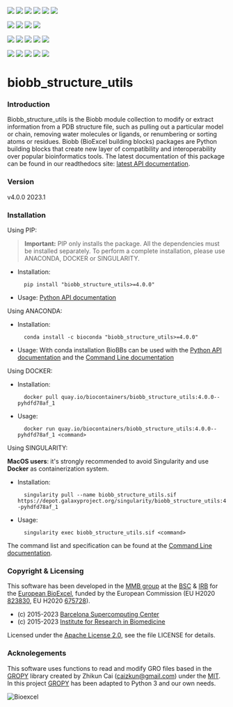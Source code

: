 [![](https://img.shields.io/github/v/tag/bioexcel/biobb_structure_utils?label=Version)](https://GitHub.com/bioexcel/biobb_structure_utils/tags/)
[![](https://img.shields.io/pypi/v/biobb-structure-utils.svg?label=Pypi)](https://pypi.python.org/pypi/biobb-structure-utils/)
[![](https://img.shields.io/conda/vn/bioconda/biobb_structure_utils?label=Conda)](https://anaconda.org/bioconda/biobb_structure_utils)
[![](https://img.shields.io/conda/dn/bioconda/biobb_structure_utils?label=Conda%20Downloads)](https://anaconda.org/bioconda/biobb_structure_utils)
[![](https://img.shields.io/badge/Docker-Quay.io-blue)](https://quay.io/repository/biocontainers/biobb_structure_utils?tab=tags)
[![](https://img.shields.io/badge/Singularity-GalaxyProject-blue)](https://depot.galaxyproject.org/singularity/biobb_structure_utils:4.0.0--pyhdfd78af_1)

[![](https://img.shields.io/badge/OS-Unix%20%7C%20MacOS-blue)](https://github.com/bioexcel/biobb_structure_utils)
[![](https://img.shields.io/pypi/pyversions/biobb-structure-utils.svg?label=Python%20Versions)](https://pypi.org/project/biobb-structure-utils/)
[![](https://img.shields.io/badge/License-Apache%202.0-blue.svg)](https://opensource.org/licenses/Apache-2.0)
[![](https://img.shields.io/badge/Open%20Source%3f-Yes!-blue)](https://github.com/bioexcel/biobb_structure_utils)

[![](https://readthedocs.org/projects/biobb-structure-utils/badge/?version=latest&label=Docs)](https://biobb-structure-utils.readthedocs.io/en/latest/?badge=latest)
[![](https://img.shields.io/website?down_message=Offline&label=Biobb%20Website&up_message=Online&url=https%3A%2F%2Fmmb.irbbarcelona.org%2Fbiobb%2F)]()
[![](https://img.shields.io/badge/Youtube-tutorial-blue?logo=youtube&logoColor=red)](https://www.youtube.com/watch?v=ou1DOGNs0xM)
[![](https://zenodo.org/badge/DOI/10.1038/s41597-019-0177-4.svg)](https://doi.org/10.1038/s41597-019-0177-4)
[![](https://img.shields.io/endpoint?color=brightgreen&url=https%3A%2F%2Fapi.juleskreuer.eu%2Fcitation-badge.php%3Fshield%26doi%3D10.1038%2Fs41597-019-0177-4)](https://www.nature.com/articles/s41597-019-0177-4#citeas)

[![](https://docs.bioexcel.eu/biobb_structure_utils/junit/testsbadge.svg)](https://docs.bioexcel.eu/biobb_structure_utils/junit/report.html)
[![](https://docs.bioexcel.eu/biobb_structure_utils/coverage/coveragebadge.svg)](https://docs.bioexcel.eu/biobb_structure_utils/coverage/)
[![](https://docs.bioexcel.eu/biobb_structure_utils/flake8/flake8badge.svg)](https://docs.bioexcel.eu/biobb_structure_utils/flake8/)
[![](https://img.shields.io/github/last-commit/bioexcel/biobb_structure_utils?label=Last%20Commit)](https://github.com/bioexcel/biobb_structure_utils/commits/master)
[![](https://img.shields.io/github/issues/bioexcel/biobb_structure_utils.svg?color=brightgreen&label=Issues)](https://GitHub.com/bioexcel/biobb_structure_utils/issues/)


# biobb_structure_utils

### Introduction
Biobb_structure_utils is the Biobb module collection to modify or extract information from a PDB structure file, such as pulling out a particular model or chain, removing water molecules or ligands, or renumbering or sorting atoms or residues. Biobb (BioExcel building blocks) packages are Python building blocks that create new layer of compatibility and interoperability over popular bioinformatics tools. The latest documentation of this package can be found in our readthedocs site:
[latest API documentation](https://biobb-structure-utils.readthedocs.io/en/latest/).

### Version
v4.0.0 2023.1

### Installation

Using PIP:

> **Important:** PIP only installs the package. All the dependencies must be installed separately. To perform a complete installation, please use ANACONDA, DOCKER or SINGULARITY.

* Installation:


        pip install "biobb_structure_utils>=4.0.0"


* Usage: [Python API documentation](https://biobb-structure-utils.readthedocs.io/en/latest/modules.html)

Using ANACONDA:

* Installation:


        conda install -c bioconda "biobb_structure_utils>=4.0.0"


* Usage: With conda installation BioBBs can be used with the [Python API documentation](https://biobb-structure-utils.readthedocs.io/en/latest/modules.html) and the [Command Line documentation](https://biobb-structure-utils.readthedocs.io/en/latest/command_line.html)

Using DOCKER:

* Installation:


        docker pull quay.io/biocontainers/biobb_structure_utils:4.0.0--pyhdfd78af_1


* Usage:


        docker run quay.io/biocontainers/biobb_structure_utils:4.0.0--pyhdfd78af_1 <command>

Using SINGULARITY:

**MacOS users**: it's strongly recommended to avoid Singularity and use **Docker** as containerization system.

* Installation:


        singularity pull --name biobb_structure_utils.sif https://depot.galaxyproject.org/singularity/biobb_structure_utils:4.0.0--pyhdfd78af_1


* Usage:


        singularity exec biobb_structure_utils.sif <command>



The command list and specification can be found at the [Command Line documentation](https://biobb-structure-utils.readthedocs.io/en/latest/command_line.html).

### Copyright & Licensing
This software has been developed in the [MMB group](http://mmb.irbbarcelona.org) at the [BSC](http://www.bsc.es/) & [IRB](https://www.irbbarcelona.org/) for the [European BioExcel](http://bioexcel.eu/), funded by the European Commission (EU H2020 [823830](http://cordis.europa.eu/projects/823830), EU H2020 [675728](http://cordis.europa.eu/projects/675728)).

* (c) 2015-2023 [Barcelona Supercomputing Center](https://www.bsc.es/)
* (c) 2015-2023 [Institute for Research in Biomedicine](https://www.irbbarcelona.org/)

Licensed under the
[Apache License 2.0](https://www.apache.org/licenses/LICENSE-2.0), see the file LICENSE for details.

### Acknolegements
This software uses functions to read and modify GRO files based in the [GROPY](https://github.com/caizkun/gropy) library created by Zhikun Cai (caizkun@gmail.com) under the [MIT](https://github.com/caizkun/gropy/blob/master/LICENSE). In this project [GROPY](https://github.com/caizkun/gropy) has been adapted to Python 3 and our own needs.

![](https://bioexcel.eu/wp-content/uploads/2019/04/Bioexcell_logo_1080px_transp.png "Bioexcel")
